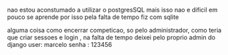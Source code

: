 

nao estou aconstumado a utilizar o postgresSQL
mais isso nao e dificil em pouco se aprende
por isso pela falta de tempo fiz com sqlite

alguma coisa como encerrar competicao, so pelo administrador,
como teria que criar sessoes e login , na falta de tempo deixei
pelo proprio admin do django
user: marcelo
senha : 123456

